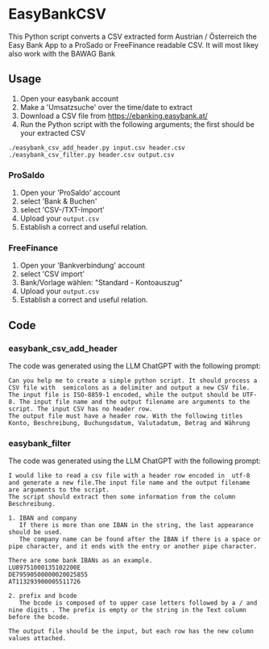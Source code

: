# EasyBankCSV
This Python script converts a CSV extracted form Austrian / Österreich the Easy Bank App to a ProSado or FreeFinance readable CSV. 
It will most likey also work with the BAWAG Bank

## Usage
1. Open your easybank account
1. Make a 'Umsatzsuche' over the time/date to extract
1. Download a CSV file from https://ebanking.easybank.at/ 
1. Run the Python script with the following arguments; the first should be your extracted CSV
```
./easybank_csv_add_header.py input.csv header.csv
./easybank_csv_filter.py header.csv output.csv
```
### ProSaldo
1. Open your 'ProSaldo' account
1. select 'Bank & Buchen'
1. select 'CSV-/TXT-Import'
1. Upload your `output.csv`
1. Establish a correct and useful relation.

### FreeFinance
1. Open your 'Bankverbindung' account
1. select 'CSV import'
1. Bank/Vorlage wählen: "Standard - Kontoauszug"
1. Upload your `output.csv`
1. Establish a correct and useful relation.

## Code 
### easybank_csv_add_header 
The code was generated using the LLM ChatGPT with the following prompt:
```
Can you help me to create a simple python script. It should process a CSV file with  semicolons as a delimiter and output a new CSV file. The input file is ISO-8859-1 encoded, while the output should be UTF-8. The input file name and the output filename are arguments to the script. The input CSV has no header row.
The output file must have a header row. With the following titles Konto, Beschreibung, Buchungsdatum, Valutadatum, Betrag and Währung
```
### easybank_filter 
The code was generated using the LLM ChatGPT with the following prompt:
```
I would like to read a csv file with a header row encoded in  utf-8 and generate a new file.The input file name and the output filename are arguments to the script.
The script should extract then some information from the column Beschreibung.

1. IBAN and company
   If there is more than one IBAN in the string, the last appearance should be used.
   The company name can be found after the IBAN if there is a space or pipe character, and it ends with the entry or another pipe character.

There are some bank IBANs as an example.
LU89751000135102200E
DE79590500000020025855
AT113293900005511726

2. prefix and bcode
   The bcode is composed of to upper case letters followed by a / and nine digits . The prefix is empty or the string in the Text column before the bcode.

The output file should be the input, but each row has the new column values attached.

```